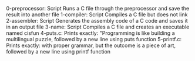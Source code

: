 0-preprocessor: Script Runs a C file through the preprocessor and save the result into another file
1-compiler: Script Compiles a C file but does not link
2-assembler: Script Generates the assembly code of a C code and saves it in an output file
3-name: Script Compiles a C file and creates an executable named cisfun
4-puts.c: Prints exactly: "Programming is like building a multilingual puzzle, followed by a new line using puts function
5-printf.c: Prints exactly: with proper grammar, but the outcome is a piece of art, followed by a new line using printf function
